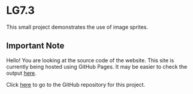 # LG7.3
This small project demonstrates the use of image sprites.

## Important Note
Hello! You are looking at the source code of the website. This site is currently being hosted using GitHub Pages. It may be easier to check the output [here](https://redblazerflame.github.io/LG7.3/index.html).

Click [here](https://github.com/RedBlazerFlame/LG7.3) to go to the GitHub repository for this project.